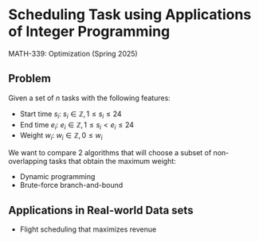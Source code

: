 # Scheduling Task using Applications of Integer Programming

MATH-339: Optimization (Spring 2025)

## Problem

Given a set of $n$ tasks with the following features:

* Start time $s_i$: $s_i \in \mathbb{Z}, 1 \leq s_i \leq 24$
* End time $e_i$: $e_i \in \mathbb{Z}, 1 \leq s_i < e_i \leq 24$
* Weight $w_i$: $w_i \in \mathbb{Z}, 0 \leq w_i$

We want to compare 2 algorithms that will choose a subset of non-overlapping tasks that obtain the maximum weight:

* Dynamic programming
* Brute-force branch-and-bound

## Applications in Real-world Data sets

* Flight scheduling that maximizes revenue


